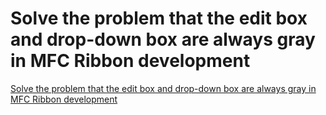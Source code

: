 # Solve the problem that the edit box and drop-down box are always gray in MFC Ribbon development
[Solve the problem that the edit box and drop-down box are always gray in MFC Ribbon development](https://aiwithcloud.com/2022/09/19/solve_the_problem_that_the_edit_box_and_drop_down_box_are_always_gray_in_mfc_ribbon_development/)
